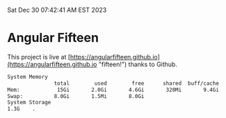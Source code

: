 Sat Dec 30 07:42:41 AM EST 2023

# Angular Fifteen


This project is live at [https://angularfifteen.github.io](https://angularfifteen.github.io "fifteen!") thanks to Github.

```bash
System Memory
               total        used        free      shared  buff/cache   available
Mem:            15Gi       2.0Gi       4.6Gi       320Mi       9.4Gi        13Gi
Swap:          8.0Gi       1.5Mi       8.0Gi
System Storage
1.3G	.
```
```bash
